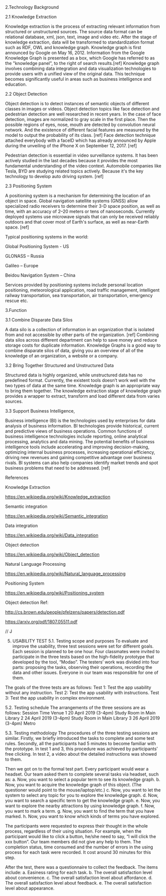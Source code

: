 2.Technology Background 

2.1 Knowledge Extraction 

Knowledge extraction is the process of extracting relevant information from structured or unstructured sources. The source data format can be relational database, xml, json, text, image and video etc. After the stage of knowledge extraction, data will be transformed to standardization format such as RDF, OWL and knowledge graph. Knowledge graph is first announced by Google on May 16, 2012. Information from the Google Knowledge Graph is presented as a box, which Google has referred to as the "knowledge panel", to the right of search results.[ref] Knowledge graph involves combining data integration and data visualization technologies to provide users with a unified view of the original data. This technique becomes significantly useful in areas such as business intelligence and education.  

  

2.2 Object Detection 

Object detection is to detect instances of semantic objects of different classes in images or videos. Object detection topics like face detection and pedestrian detection are well researched in recent years. In the case of face detection, images are normalized to gray scale in the first place. Then the possible regions of eyes, nose, mouth are detected by convolution neural network. And the existence of different facial features are measured by the model to output the probability of its class. [ref] Face detection technique attached everybody with a faceID which has already announced by Apple during the unveiling of the iPhone X on September 12, 2017. [ref] 

  

Pedestrian detection is essential in video surveillance systems. It has been actively studied in the last decades because it provides the most fundamental understanding of the video context. Automobile companies like Tesla, BYD are studying related topics actively. Because it's the key technology to develop auto driving system. [ref] 

  

2.3 Positioning System 

A positioning system is a mechanism for determining the location of an object in space. Global navigation satellite systems (GNSS) allow specialized radio receivers to determine their 3-D space position, as well as time, with an accuracy of 2–20 meters or tens of nanoseconds. Currently deployed systems use microwave signals that can only be received reliably outdoors and that cover most of Earth's surface, as well as near-Earth space. [ref] 

  

Typical positioning systems in the world: 

Global Positioning System - US 

GLONASS – Russia 

Galileo – Europe 

Beidou Navigation System – China 

 

Services provided by positioning systems include personal location positioning, meteorological application, road traffic management, intelligent railway transportation, sea transportation, air transportation, emergency rescue etc. 

  

  

3.Function 

3.1 Combine Disparate Data Silos 

A data silo is a collection of information in an organization that is isolated from and not accessible by other parts of the organization. [ref] Combining data silos across different department can help to save money and reduce storage costs for duplicate information. Knowledge Graphs is a good way to combine disparate silos of data, giving you an overview of all of the knowledge of an organization, a website or a company. 

  

3.2 Bring Together Structured and Unstructured Data 

Structured data is highly organized, while unstructured data has no predefined format. Currently, the existent tools doesn’t work well with the two types of data at the same time. Knowledge graph is an appropriate way to bring them together. The knowledge extraction stage of knowledge graph provides a wrapper to extract, transform and load different data from varies sources. 

  

3.3 Support Business Intelligence, 

Business intelligence (BI) is the technologies used by enterprises for data analysis of business information. BI technologies provide historical, current and predictive views of business operations. Common functions of business intelligence technologies include reporting, online analytical processing, analytics and data mining. The potential benefits of business intelligence tools include accelerating and improving decision-making, optimizing internal business processes, increasing operational efficiency, driving new revenues and gaining competitive advantage over business rivals. BI systems can also help companies identify market trends and spot business problems that need to be addressed. [ref] 

  

  

  

References  

Knowledge Extraction 

https://en.wikipedia.org/wiki/Knowledge_extraction 

Semantic integration 

https://en.wikipedia.org/wiki/Semantic_integration 

Data integration 

https://en.wikipedia.org/wiki/Data_integration 

Object detection 

https://en.wikipedia.org/wiki/Object_detection 

Natural Language Processing 

https://en.wikipedia.org/wiki/Natural_language_processing 

Positioning System 

https://en.wikipedia.org/wiki/Positioning_system 

Object detection Ref: 

http://cs.brown.edu/people/pfelzens/papers/detection.pdf 

https://arxiv.org/pdf/1807.05511.pdf 



// J

5. USABILITY TEST
5.1. Testing scope and purposes
To evaluate and improve the usability, three test sessions were set for different goals. Each session is planned to be one hour. Four classmates were invited to participate in the three tests based on the high-fidelity prototype that developed by the tool, “Modao”. The testers’ work was divided into four parts: proposing the tasks, observing their operations, recording the data and other issues. Everyone in our team was responsible for one of them.

The goals of the three tests are as follows:
Test 1: Test the app usability without any instruction.
Test 2: Test the app usability with instructions.
Test 3: Test the app usability in complex environment.

5.2. Testing schedule
The arrangements of the three sessions are as follows:
Session	Time	Venue
1	20 April 2019 (3-4pm)	Study Room in Main Library
2	24 April 2019 (3-4pm)	Study Room in Main Library
3	26 April 2019 (3-4pm)	Metro

5.3. Testing methodology
The procedures of the three testing sessions are similar. Firstly, we briefly introduced the tasks to complete and some test rules. Secondly, all the participants had 5 minutes to become familiar with the prototype. In test 1 and 3, this procedure was achieved by participants’ free clicking. In test 2, a video about the detailed instructions was showed to them.

Then we got on to the formal test part. Every participant would wear a headset. Our team asked them to complete several tasks via headset, such as:
a. Now, you want to select a popular term to see its knowledge graph.
b. Now, you want to acquire the knowledge graph of this object. (The questioner would point to the mouse/laptop/etc.)
c. Now, you want to let the system to select any topic for you to explore the knowledge graph.
d. Now, you want to search a specific term to get the knowledge graph.
e. Now, you want to explore the nearby attractions by using knowledge graph.
f. Now, you want to mark a term.
g. Now, you want to find the term that you have marked.
h. Now, you want to know which kinds of terms you have explored.

The participants were requested to express their thought in the whole process, regardless of their using situation. For example, when the participant would like to click a button, he/she need to say, “I will click the xxx button”. Our team members did not give any help to them. The completion status, time consumed and the number of errors in the using process for each task were recorded. It cost around 30 minutes for this step.

After the test, there was a questionnaire to collect the feedback. The items include:
a. Easiness rating for each task.
b. The overall satisfaction level about convenience.
c. The overall satisfaction level about affordance.
d. The overall satisfaction level about feedback.
e. The overall satisfaction level about appearance.


 
